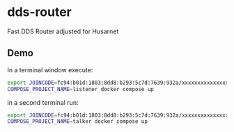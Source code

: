 # dds-router
Fast DDS Router adjusted for Husarnet

## Demo

In a terminal window execute:

```bash
export JOINCODE=fc94:b01d:1803:8dd8:b293:5c7d:7639:932a/xxxxxxxxxxxxxxxxxxxxxx # find it at https://app.husarnet.com
COMPOSE_PROJECT_NAME=listener docker compose up
```

in a second terminal run:

```bash
export JOINCODE=fc94:b01d:1803:8dd8:b293:5c7d:7639:932a/xxxxxxxxxxxxxxxxxxxxxx # find it at https://app.husarnet.com
COMPOSE_PROJECT_NAME=talker docker compose up
```
